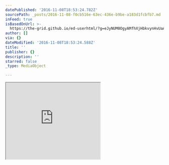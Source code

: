 ```yaml
---
datePublished: '2016-11-08T18:53:24.782Z'
sourcePath: _posts/2016-11-08-f0cb516e-63ec-436e-b9be-a183d1fcbfb7.md
inFeed: true
isBasedOnUrl: >-
  https://the-grid.github.io/ed-userhtml/?g=eJyNUM0OgyAMfhXjHbkvynHvUaAIEYRBHXv8YaIz2clbv_T7a0ft3p3yUMrUG8kSzNh3GgiYzWim3hKl8uC81joYUChjXAYVAz_BwSaQzYFcQO_W06IE8J5ZBI252YMv5wY0JGIqrgSNnll1mmzT5-0X7zQ2wvtfWWysbA9PzuOhEKP0US2vLRJ2yhHe6n1d_TEy-HZ7LsjcvMa8W0J39wPieUwjBzHyq0sD7b3iCzqlfso
author: []
via: {}
dateModified: '2016-11-08T18:53:24.588Z'
title: ''
publisher: {}
description: ''
starred: false
_type: MediaObject

---
```

<iframe src="https://the-grid.github.io/ed-userhtml/?g=eJydkkGP0zAQhe_9FVaQaCI1McsJ0SSHSovEZS_ACSE0sSeJW8cO9iShQvx3ptuUIm5wizPfvHnz7LLx-lxvSm1mYXSVtE0evKekLiX_4kJUwYxUp-3kFBnvUr0TccdsJn5shJghiCOf22MUldBFh_RocUBH8XD-CN0TDJjG7POrL3umTSvSP5nD-b1OWSoTAWkK7sKsQiogEK4cK-y5UBjNNaOvWBGD4mMipfLOoaKiBYWN96fCIUl0Xz99kFGfimN88b1tBls9vJwxRF6iml8Xb5KLDPsuRgg848lrLIyLGOiArQ-Yrntl-83PVHs1XZzsxPaayJa_bvPyY-Q52yzbl3LNa3ONVFmI8TnVETpMhAaCvA_YVklPNMa3Ui7Lcjeu_CAfHYbu3HtrIhnVI1jqH9ZWgoblyAxojbvpxQGszRnUGHgW2HirgIaRco6HgPGQL0ZTz_1h-u3FaGRg_rsz9n7JL7ZGY3HtqMvGenX6NnlCoQzhvy9xz-P5RjiVEDE3neO8WR_Ef2VTv1uZUgI_3LvL9RX_Ar8j_zc" height="244" style=""></iframe>